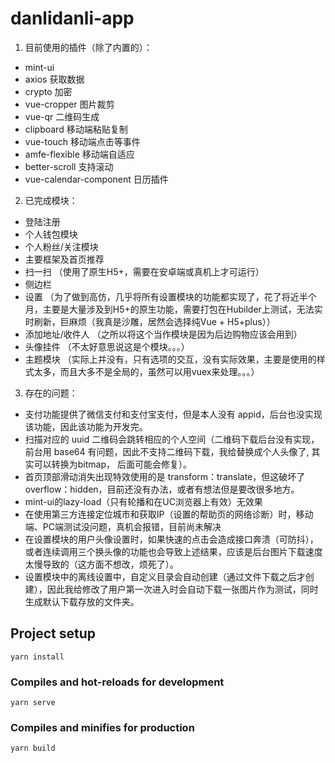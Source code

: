 # danlidanli-app

1. 目前使用的插件（除了内置的）：

- mint-ui
- axios 获取数据
- crypto 加密
- vue-cropper 图片裁剪
- vue-qr 二维码生成
- clipboard 移动端粘贴复制
- vue-touch 移动端点击等事件
- amfe-flexible 移动端自适应
- better-scroll 支持滚动
- vue-calendar-component 日历插件

2. 已完成模块：

- 登陆注册
- 个人钱包模块
- 个人粉丝/关注模块
- 主要框架及首页推荐
- 扫一扫 （使用了原生H5+，需要在安卓端或真机上才可运行）
- 侧边栏
- 设置 （为了做到高仿，几乎将所有设置模块的功能都实现了，花了将近半个月，主要是大量涉及到H5+的原生功能，需要打包在Hubilder上测试，无法实时刷新，巨麻烦（我真是沙雕，居然会选择纯Vue + H5+plus））
- 添加地址/收件人 （之所以将这个当作模块是因为后边购物应该会用到）
- 头像挂件 （不太好意思说这是个模块。。。）
- 主题模块 （实际上并没有，只有选项的交互，没有实际效果，主要是使用的样式太多，而且大多不是全局的，虽然可以用vuex来处理。。。）

3. 存在的问题：

- 支付功能提供了微信支付和支付宝支付，但是本人没有 appid，后台也没实现该功能，因此该功能为开发完。
- 扫描对应的 uuid 二维码会跳转相应的个人空间（二维码下载后台没有实现，前台用 base64 有问题，因此不支持二维码下载，我给替换成个人头像了, 其实可以转换为bitmap， 后面可能会修复）。
- 首页顶部滑动消失出现特效使用的是 transform：translate，但这破坏了 overflow：hidden，目前还没有办法，或者有想法但是要改很多地方。
- mint-ui的lazy-load（只有轮播和在UC浏览器上有效）无效果
- 在使用第三方连接定位城市和获取IP（设置的帮助页的网络诊断）时，移动端、PC端测试没问题，真机会报错，目前尚未解决
- 在设置模块的用户头像设置时，如果快速的点击会造成接口奔溃（可防抖），或者连续调用三个换头像的功能也会导致上述结果，应该是后台图片下载速度太慢导致的（这方面不想改，烦死了）。
- 设置模块中的离线设置中，自定义目录会自动创建（通过文件下载之后才创建），因此我给修改了用户第一次进入时会自动下载一张图片作为测试，同时生成默认下载存放的文件夹。

## Project setup

```
yarn install
```

### Compiles and hot-reloads for development

```
yarn serve
```

### Compiles and minifies for production

```
yarn build
```
